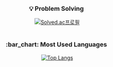 <div align=center>
  
   <h3>:bulb: Problem Solving </h3>
   [![Solved.ac프로필](http://mazassumnida.wtf/api/v2/generate_badge?boj=snowcloudway)](https://solved.ac/snowcloudway)
   <br/><br/>
  
   <h3>:bar_chart: Most Used Languages </h3>
   
   [![Top Langs](https://github-readme-stats.vercel.app/api/top-langs/?username=snowcloudway&layout=donut)](https://github.com/anuraghazra/github-readme-stats)
  
  
</div>
